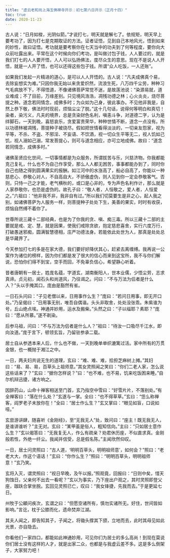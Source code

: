 ```yaml
---
title: "虚云老和尚上海玉佛禅寺开示：初七第六日开示（正月十四）"
toc: true
date: 2020-11-23
---
```



古人说：“日月如梭，光阴似箭。”才说打七，明天就是解七了。依规矩，明天早上要考功了，因为打七是克期取证的方法。证者证悟，见到自己本地风光，悟到如来的妙性，故曰证悟。考功就是要考察你在七天当中的功夫到了何等程度，要你向大众前吐露出来。平常在这个时候向你们考功，是叫做讨包子钱，人人要过的，就是我们打七的人人要开悟，人人可以弘扬佛法，度尽众生的意思。现在不是说人人开悟，就是一人开了悟，也可以还得这些包子钱。所谓“众人吃饭，一人还账”。

如果我们发起一片精进的道心，是可以人人开悟的。古人说：“凡夫成佛真个易，去除妄想实为难。”只因你我无始以来贪爱炽然，流浪生死，八万四千尘劳，种种习气毛病放不下，不得悟道，不像诸佛菩萨常觉不迷，是故莲池说：“染源易就，道业难成；不了目前，万缘差别。只见境风浩浩，凋残功德之林；心火炎炎，烧尽菩提之种。道念若同情念，成佛多时；为众如为己身，彼此事办。不见他非我是，自然上恭下敬，佛法时时现前，烦恼尘尘了脱。”这十几句话，说得何等明白和真切！染者，染污义，凡夫的境界，总是贪染财色名利，嗔恚斗争，对道德二字，认为是绊脚石，一天到晚，喜怒哀乐，贪爱富贵荣华，种种世情不断，道念一点没有。所以功德林被凋残，菩提种子被烧尽。假如把世情看得淡淡的，一切亲友怨家，视为平等，不杀、不盗、不邪淫、不妄语、不饮酒，视一切众生平等无二，视人饥如己饥，视人溺如己溺，常发菩提心，则可与道念相应，亦可立地成佛。故曰：“道念若同情念，成佛多时。”

诸佛圣贤应化世间，一切事情都是为众服务，所谓拔苦与乐，兴慈济物。你我都能克己复礼，什么也不为自己作享受，那么人人都无困苦，事事都能办到了，同时你自己也随之得到圆满果实的报酬。如江河中的水涨高了，船必自高了，你能以一种慈悲心、恭敬心对人，不自高自大，不骄傲虚伪，则人见到你一定会恭敬客气。否则，只恃一己之才能，老气横秋的，或口是心非的，专为声色名利作计，那么就是人家恭敬你，也恐是虚伪的。故孔子曰：“敬人者，人恒敬之，爱人者，人恒爱之。”六祖曰：“他非我不非，我非自有过。”所以我们切莫要生是非之心，起人我之别，如诸佛菩萨为人服务一样，则菩提种子处处下生，美善的果实，时时有收获，烦恼自然缚不着你了。

世尊所说三藏十二部经典，也是为了你我的贪、嗔、痴三毒。所以三藏十二部的主要就是戒、定、慧，就是因果，使我们戒除贪欲，抱定慈悲喜舍，实行六度万行，打破愚迷邪痴，圆满智慧德相，庄严功德法身。若能依此处世为人，那真是处处总是华藏界了。

今天参加打七的多是在家大德，我们要好好降伏其心，赶紧去离缠缚。我再说一公案作为诸位的榜样，因为你们都是发了很大的信心而来到这宝所，我不与你们解说，恐怕你们得不到宝，空手而回，不免辜负信心，希望静心听着。

昔者唐朝有一居士，姓庞名蕴，字道玄，湖南衡阳人，世本业儒，少悟尘劳，志求真谛。贞元初，闻石头和尚道风，乃往谒之。问曰：“不与万法为侣者是什么人？”头以手掩其口，庞由是豁然有省。

一日石头问曰：“子见老僧以来，日用事作么生？”庞曰：“若问日用事，即无开口处。”乃呈偈曰：“日用事无别，唯吾自偶谐。头头非取舍，处处没张乖。朱紫谁为号，丘山绝点埃。神通并妙用，运水及搬柴。”头然之曰：“子以缁耶？素耶？”庞曰：“愿从所慕。”遂不剃染。

后参马祖，问曰：“不与万法为侣者是什么人？”祖曰：“待汝一口吸尽千江水，即向汝道。”庞于言下，顿领玄旨，乃留驻参承二载。

居士自从参透本来人后，什么也不做，一天到晚单单织漉篱过活。家中所有的万贯金银，也一概抛于湘江之中。

一日，两夫妇共说无生的道理，玄曰：“难、难、难，拾担芝麻树上摊。”其妇曰：“易、易、易，百草头上祖师意。”其女灵照闻之笑曰：“你们二老人家，怎么说这些话来了？”玄曰：“据你怎样说？”曰：“也不难，也不易，饥来吃饭困来睡。”自尔机辩迅捷，诸方响之。

因辞药山，山命十禅客相送至门首，玄乃指空中雪曰：“好雪片片，不落别处。”有全禅客曰：“落在什么处？”玄遂与一掌。全曰：“也不得草草。”玄曰：“恁么称禅客，阎罗老子未放你在！”全曰：“居士作么生？”玄又掌曰：“眼见如盲，口说如哑。”

玄尝游讲肆，随喜听《金刚经》，至“无我无人”处，致问曰：“座主！既无我无人，是谁讲谁听？”主无对。玄曰：“某甲虽是俗人，粗知信向。”主曰：“只如居士意作么生？”玄以偈答曰：“无我复无人，作么有疏亲？劝君休历座，不似直求真。金刚般若性，外绝一纤尘。我闻并信受，总是假名陈。”主闻欣然仰叹。

一日，居士问灵照曰：“古人道，‘明明百草头，明明祖师意’，如何会？”照曰：“老老大大，作这个语话！”玄曰：“你作么生？”照曰：“明明百草头，明明祖师意！”玄乃笑。

玄将入灭，谓灵照曰：“视日早晚，及午以报。”照观竟，回报曰：“日则中矣，惜天狗蚀日，父亲何不出去一看呢？”玄以为事实，乃下座出户观之，其时灵照即登父座，跏趺合掌坐脱。玄回见灵照已亡，叹曰：“我女锋捷，先我而去。”于是更延七日。

州牧于公頔问疾次，玄谓之曰：“但愿空诸所有，慎勿实诸所无。好住，世间皆如影响。”言讫，枕于公膝而化，遗命焚弃江湖。

其夫人闻之，即告知其子，子闻之，将锄头撑其下颌，立地而去，此时其母见如此光景，亦自隐去。

你看他们一家四口，都能如此神通妙用，可见你们为居士的多么高尚！到现在莫说你们居士没有这样的人才，就是出家二众，也都是与我虚云差不多。这是多么倒架子，大家努力吧！